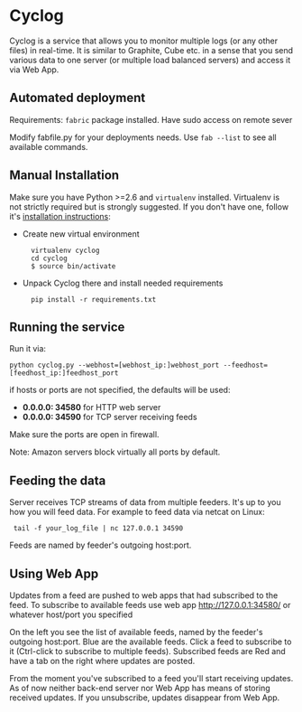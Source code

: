 Cyclog
=======

Cyclog is a service that allows you to monitor multiple logs (or any other files) in real-time.
It is similar to Graphite, Cube etc. in a sense that you send various data to one server (or multiple load balanced servers) and access it via Web App.

Automated deployment
--------------------

Requirements:  `fabric` package installed. Have sudo access on remote sever
	
Modify fabfile.py for your deployments needs. Use `fab --list` to see all available commands.

Manual Installation
-------------------

Make sure you have Python >=2.6 and `virtualenv` installed. Virtualenv is not strictly required but is strongly suggested.
If you don't have one, follow it's [installation instructions](http://www.virtualenv.org/en/latest/virtualenv.html#installation ):
	
* Create new virtual environment

    	virtualenv cyclog
    	cd cyclog
    	$ source bin/activate

* Unpack Cyclog there and install needed requirements

        pip install -r requirements.txt
	
Running the service
-------------------

Run it via:

    python cyclog.py --webhost=[webhost_ip:]webhost_port --feedhost=[feedhost_ip:]feedhost_port

if hosts or ports are not specified, the defaults will be used:
* **0.0.0.0: 34580**  for HTTP web server
* **0.0.0.0: 34590**  for TCP server receiving feeds

Make sure the ports are open in firewall.

Note: Amazon servers block virtually all ports by default.

Feeding the data
----------------

Server receives TCP streams of data from multiple feeders. It's up to you how you will feed data.
For example to feed data via netcat on Linux:

	 tail -f your_log_file | nc 127.0.0.1 34590

Feeds are named by feeder's outgoing host:port. 
	 
Using Web App
-------------
		 
Updates from a feed are pushed to web apps that had subscribed to the feed. To subscribe to available feeds use web app
	http://127.0.0.1:34580/   or whatever host/port you specified

On the left you see the list of available feeds, named by the feeder's outgoing host:port. Blue are the available feeds. Click a feed to subscribe to it (Ctrl-click to subscribe to multiple feeds). Subscribed feeds are Red and have a tab on the right where updates are posted.
	
From the moment you've subscribed to a feed you'll start receiving updates. As of now neither back-end server nor Web App has means of storing received updates. If you unsubscribe, updates disappear from Web App.
